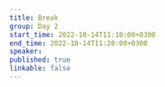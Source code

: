 ```yaml
---
title: Break
group: Day 2
start_time: 2022-10-14T11:10:00+0300
end_time: 2022-10-14T11:20:00+0300
speaker:
published: true
linkable: false
---
```

